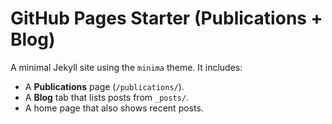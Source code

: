 # GitHub Pages Starter (Publications + Blog)

A minimal Jekyll site using the `minima` theme. It includes:
- A **Publications** page (`/publications/`).
- A **Blog** tab that lists posts from `_posts/`.
- A home page that also shows recent posts.
